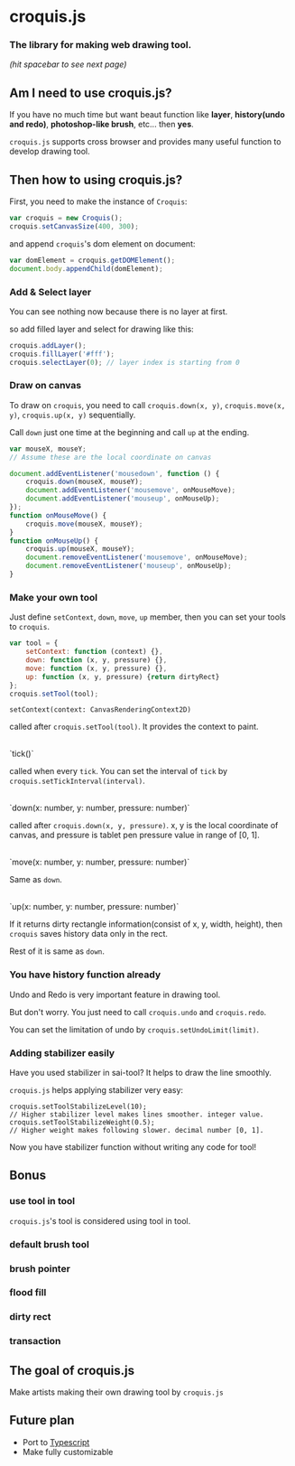 # croquis.js

### The library for making web drawing tool.

_(hit spacebar to see next page)_


<!-- >>> -->
## Am I need to use croquis.js?

If you have no much time but want beaut function
like __layer__, __history(undo and redo)__, __photoshop-like brush__, etc...
then __yes__.

`croquis.js` supports cross browser and
provides many useful function to develop drawing tool.


<!-- >>> -->
## Then how to using croquis.js?

First, you need to make the instance of `Croquis`:

```javascript
var croquis = new Croquis();
croquis.setCanvasSize(400, 300);
```

and append `croquis`'s dom element on document:

```javascript
var domElement = croquis.getDOMElement();
document.body.appendChild(domElement);
```


<!-- vvv -->
### Add & Select layer

You can see nothing now because there is no layer at first.

so add filled layer and select for drawing like this:

```javascript
croquis.addLayer();
croquis.fillLayer('#fff');
croquis.selectLayer(0); // layer index is starting from 0
```


<!-- vvv -->
### Draw on canvas

To draw on `croquis`, you need to call
`croquis.down(x, y)`, `croquis.move(x, y)`, `croquis.up(x, y)` sequentially.

Call `down` just one time at the beginning and call `up` at the ending.

```javascript
var mouseX, mouseY;
// Assume these are the local coordinate on canvas

document.addEventListener('mousedown', function () {
    croquis.down(mouseX, mouseY);
    document.addEventListener('mousemove', onMouseMove);
    document.addEventListener('mouseup', onMouseUp);
});
function onMouseMove() {
    croquis.move(mouseX, mouseY);
}
function onMouseUp() {
    croquis.up(mouseX, mouseY);
    document.removeEventListener('mousemove', onMouseMove);
    document.removeEventListener('mouseup', onMouseUp);
}
```


<!-- vvv -->
### Make your own tool

Just define `setContext`, `down`, `move`, `up` member,
then you can set your tools to `croquis`.

```javascript
var tool = {
    setContext: function (context) {},
    down: function (x, y, pressure) {},
    move: function (x, y, pressure) {},
    up: function (x, y, pressure) {return dirtyRect}
};
croquis.setTool(tool);
```


<!-- vvv -->
`setContext(context: CanvasRenderingContext2D)`

called after `croquis.setTool(tool)`.
It provides the context to paint.

<br>
`tick()`

called when every `tick`.
You can set the interval of `tick` by `croquis.setTickInterval(interval)`.

<br>
`down(x: number, y: number, pressure: number)`

called after `croquis.down(x, y, pressure)`.
x, y is the local coordinate of canvas,
and pressure is tablet pen pressure value in range of [0, 1].

<br>
`move(x: number, y: number, pressure: number)`

Same as `down`.

<!-- vvv -->
<br>
`up(x: number, y: number, pressure: number)`

If it returns dirty rectangle information(consist of x, y, width, height),
then `croquis` saves history data only in the rect.

Rest of it is same as `down`.


<!-- vvv -->
### You have history function already

Undo and Redo is very important feature in drawing tool.

But don't worry. You just need to call `croquis.undo` and `croquis.redo`.

You can set the limitation of undo by `croquis.setUndoLimit(limit)`.


<!-- vvv -->
### Adding stabilizer easily

Have you used stabilizer in sai-tool?
It helps to draw the line smoothly.

`croquis.js` helps applying stabilizer very easy:

```javasript
croquis.setToolStabilizeLevel(10);
// Higher stabilizer level makes lines smoother. integer value.
croquis.setToolStabilizeWeight(0.5);
// Higher weight makes following slower. decimal number [0, 1].
```

Now you have stabilizer function without writing any code for tool!


<!-- >>> -->
## Bonus


<!-- vvv -->
### use tool in tool

`croquis.js`'s tool is considered using tool in tool.


<!-- vvv -->
### default brush tool


<!-- vvv -->
### brush pointer


<!-- vvv -->
### flood fill


<!-- vvv -->
### dirty rect


<!-- vvv -->
### transaction


<!-- >>> -->
## The goal of croquis.js

Make artists making their own drawing tool by `croquis.js`


<!-- >>> -->
## Future plan

 * Port to [Typescript](http://www.typescriptlang.org/)
 * Make fully customizable